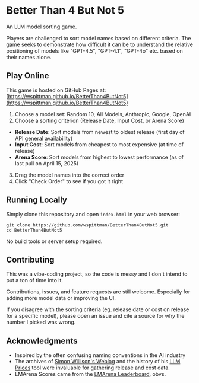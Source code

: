 # Better Than 4 But Not 5

An LLM model sorting game.

Players are challenged to sort model names based on different criteria. The game seeks to demonstrate how difficult it can be to understand the relative positioning of models like "GPT-4.5", "GPT-4.1", "GPT-4o" etc. based on their names alone.

## Play Online

This game is hosted on GitHub Pages at: [https://wspittman.github.io/BetterThan4ButNot5](https://wspittman.github.io/BetterThan4ButNot5)

1. Choose a model set: Random 10, All Models, Anthropic, Google, OpenAI
2. Choose a sorting criterion (Release Date, Input Cost, or Arena Score)

- **Release Date**: Sort models from newest to oldest release (first day of API general availability)
- **Input Cost**: Sort models from cheapest to most expensive (at time of release)
- **Arena Score**: Sort models from highest to lowest performance (as of last pull on April 15, 2025)

3. Drag the model names into the correct order
4. Click "Check Order" to see if you got it right

## Running Locally

Simply clone this repository and open `index.html` in your web browser:

```
git clone https://github.com/wspittman/BetterThan4ButNot5.git
cd BetterThan4ButNot5
```

No build tools or server setup required.

## Contributing

This was a vibe-coding project, so the code is messy and I don't intend to put a ton of time into it.

Contributions, issues, and feature requests are still welcome. Especially for adding more model data or improving the UI.

If you disagree with the sorting criteria (eg. release date or cost on release for a specific model), please open an issue and cite a source for why the number I picked was wrong.

## Acknowledgments

- Inspired by the often confusing naming conventions in the AI industry
- The archives of [Simon Willison's Weblog](https://simonwillison.net/) and the history of his [LLM Prices](https://github.com/simonw/tools/commits/main/llm-prices.html) tool were invaluable for gathering release and cost data.
- LMArena Scores came from the [LMArena Leaderboard](https://lmarena.ai/?leaderboard), obvs.
